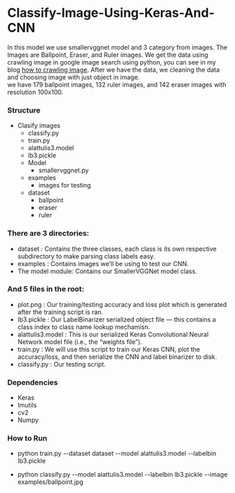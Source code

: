 # Classify-Image-Using-Keras-And-CNN
In this model we use smallervggnet model and 3 category from images. The Images are Ballpoint, Eraser, and Ruler images. 
We get the data using crawling image in google image search using python, you can see in my blog [how to crawling image](https://thinkstudioo.blogspot.co.id/2018/03/crawling-images-in-google-images.html).
After we have the data, we cleaning the data and choosing image with just object in image.  
we have 179 ballpoint images, 132 ruler images, and 142 eraser images with resolution 100x100.

### Structure
* Clasify images
  * classify.py
  * train.py
  * alattulis3.model
  * lb3.pickle
  * Model
    * smallervggnet.py
  * examples
    * images for testing
  * dataset
    * ballpoint
    * eraser
    * ruler

### There are 3 directories:
* dataset : Contains the three classes, each class is its own respective subdirectory to make parsing class labels easy.
* examples : Contains images we’ll be using to test our CNN.
* The model  module: Contains our SmallerVGGNet  model class.

### And 5 files in the root:
* plot.png : Our training/testing accuracy and loss plot which is generated after the training script is ran.
* lb3.pickle : Our LabelBinarizer  serialized object file — this contains a class index to class name lookup mechamisn.
* alattulis3.model : This is our serialized Keras Convolutional Neural Network model file (i.e., the “weights file”).
* train.py : We will use this script to train our Keras CNN, plot the accuracy/loss, and then serialize the CNN and label binarizer to disk.
* classify.py : Our testing script.

### Dependencies
* Keras
* Imutils
* cv2
* Numpy
                  
### How to Run
* python train.py --dataset dataset --model alattulis3.model --labelbin lb3.pickle

* python classify.py --model alattulis3.model --labelbin lb3.pickle --image examples/ballpoint.jpg
